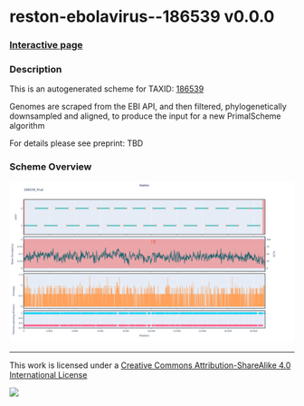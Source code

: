 # reston-ebolavirus--186539 v0.0.0

### [Interactive page](https://chrisgkent.github.io/schemes/reston-ebolavirus--186539-1000-v0.0.0)

### Description

This is an autogenerated scheme for TAXID: [186539](https://www.ncbi.nlm.nih.gov/Taxonomy/Browser/wwwtax.cgi?mode=Info&id=186539&lvl=3&lin=f&keep=1&srchmode=1&unlock)

Genomes are scraped from the EBI API, and then filtered, phylogenetically downsampled and aligned, to produce the input for a new PrimalScheme algorithm

For details please see preprint: TBD

### Scheme Overview

![Alt text](work/186539_final.png '186539_final.png')

------------------------------------------------------------------------

This work is licensed under a [Creative Commons Attribution-ShareAlike 4.0 International License](http://creativecommons.org/licenses/by-sa/4.0/) 

![](https://i.creativecommons.org/l/by-sa/4.0/88x31.png)